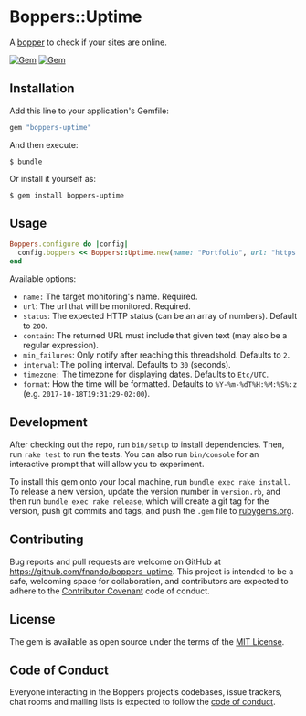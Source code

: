 # Boppers::Uptime

A [bopper](https://github.com/fnando/boppers) to check if your sites are online.

[![Gem](https://img.shields.io/gem/v/boppers-uptime.svg)](https://rubygems.org/gems/boppers-uptime)
[![Gem](https://img.shields.io/gem/dt/boppers-uptime.svg)](https://rubygems.org/gems/boppers-uptime)

## Installation

Add this line to your application's Gemfile:

```ruby
gem "boppers-uptime"
```

And then execute:

    $ bundle

Or install it yourself as:

    $ gem install boppers-uptime

## Usage

```ruby
Boppers.configure do |config|
  config.boppers << Boppers::Uptime.new(name: "Portfolio", url: "https://portfolionow.co/")
end
```

Available options:

- `name:` The target monitoring's name. Required.
- `url`: The url that will be monitored. Required.
- `status`: The expected HTTP status (can be an array of numbers). Default to
  `200`.
- `contain`: The returned URL must include that given text (may also be a
  regular expression).
- `min_failures`: Only notify after reaching this threadshold. Defaults to `2`.
- `interval`: The polling interval. Defaults to `30` (seconds).
- `timezone:` The timezone for displaying dates. Defaults to `Etc/UTC`.
- `format`: How the time will be formatted. Defaults to `%Y-%m-%dT%H:%M:%S%:z`
  (e.g. `2017-10-18T19:31:29-02:00`).

## Development

After checking out the repo, run `bin/setup` to install dependencies. Then, run
`rake test` to run the tests. You can also run `bin/console` for an interactive
prompt that will allow you to experiment.

To install this gem onto your local machine, run `bundle exec rake install`. To
release a new version, update the version number in `version.rb`, and then run
`bundle exec rake release`, which will create a git tag for the version, push
git commits and tags, and push the `.gem` file to
[rubygems.org](https://rubygems.org).

## Contributing

Bug reports and pull requests are welcome on GitHub at
https://github.com/fnando/boppers-uptime. This project is intended to be a safe,
welcoming space for collaboration, and contributors are expected to adhere to
the [Contributor Covenant](http://contributor-covenant.org) code of conduct.

## License

The gem is available as open source under the terms of the
[MIT License](https://opensource.org/licenses/MIT).

## Code of Conduct

Everyone interacting in the Boppers project’s codebases, issue trackers, chat
rooms and mailing lists is expected to follow the
[code of conduct](https://github.com/fnando/boppers-uptime/blob/main/CODE_OF_CONDUCT.md).
